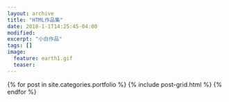```yaml
---
layout: archive
title: "HTML作品集"
date: 2018-1-1T14:25:45-04:00
modified:
excerpt: "小白作品"
tags: []
image: 
  feature: earth1.gif
  teaser:
---
```



<div class="tiles">
{% for post in site.categories.portfolio %}
  {% include post-grid.html %}
{% endfor %}
</div><!-- /.tiles 把所有categories 有 portfolio 的列出来-->